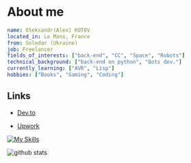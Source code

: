 # About me
```yaml
name: Oleksandr(Alex) KOTOV
located_in: Le Mans, France
from: Soledar (Ukraine)
job: Freelancer
fields_of_interests: ["back-end", "CC", "Space", "Robots"]
technical_background: ["back-end on python", "Bots dev."]
currently_learning: ["AVR", "Lisp"]
hobbies: ["Books", "Gaming", "Coding"]
```

## Links
- [Dev.to](https://dev.to/mur4ik18)

- [Upwork](https://www.upwork.com/freelancers/~01e146de6838704f8c)

<!-- <img align="right" alt="GIF" src="https://github.com/mur4ik18/mur4ik18/blob/main/e426702edf874b181aced1e2fa5c6cde.gif?raw=true" width="300" height="192" /> -->

[![My Skills](https://skillicons.dev/icons?i=c,python,django)](https://skillicons.dev)

<!-- 📊 &nbsp;**This week I spent my time on** -->
![github stats](https://github-readme-stats.vercel.app/api?username=mur4ik18&show_icons=true&theme=dracula&hide_border=true&count_private=true)
